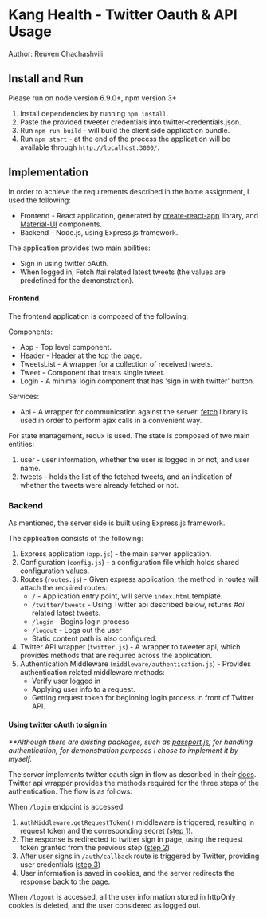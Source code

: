 # Kang Health - Twitter Oauth & API Usage
Author: Reuven Chachashvili

## Install and Run

Please run on node version 6.9.0+, npm version 3+

1. Install dependencies by running `npm install`.
2. Paste the provided tweeter credentials into twitter-credentials.json.
3. Run `npm run build` - will build the client side application bundle.
4. Run `npm start` - at the end of the process the application will be available through `http://localhost:3000/`.

## Implementation
In order to achieve the requirements described in the home assignment, I used the following:

- Frontend - React application, generated by [create-react-app](https://github.com/facebookincubator/create-react-app) library, and [Material-UI](http://www.material-ui.com/) components.
- Backend - Node.js, using Express.js framework.

The application provides two main abilities:
- Sign in using twitter oAuth.
- When logged in, Fetch #ai related latest tweets (the values are predefined for the demonstration).

#### Frontend

The frontend application is composed of the following:

Components:
 - App - Top level component.
 - Header - Header at the top the page.
 - TweetsList - A wrapper for a collection of received tweets.
 - Tweet - Component that treats single tweet.
 - Login - A minimal login component that has 'sign in with twitter' button.

Services:
  - Api - A wrapper for communication against the server. [fetch](https://github.com/github/fetch) library is used in order to perform ajax calls in a convenient way.


For state management, redux is used. The state is composed of two main entities:
1. user - user information, whether the user is logged in or not, and user name.
2. tweets - holds the list of the fetched tweets, and an indication of whether the tweets were already fetched or not.



### Backend

As mentioned, the server side is built using Express.js framework.

The application consists of the following:
1. Express application (`app.js`) - the main server application.
2. Configuration (`config.js`) - a configuration file which holds shared configuration values.
3. Routes (`routes.js`) - Given express application, the method in routes will attach the required routes:
    - `/` - Application entry point, will serve `index.html` template.
    - `/twitter/tweets` - Using Twitter api described below, returns _#ai_ related latest tweets.
    - `/login` - Begins login process
    - `/logout` - Logs out the user
    - Static content path is also configured.
4. Twitter API wrapper (`twitter.js`) - A wrapper to tweeter api, which provides methods that are required across the application.
5. Authentication Middleware (`middleware/authentication.js`) - Provides authentication related middleware methods:
    - Verify user logged in
    - Applying user info to a request.
    - Getting request token for beginning login process in front of Twitter API.

#### Using twitter oAuth to sign in

_**Although there are existing packages, such as [passport.js](http://passportjs.org/docs), for handling authentication,
for demonstration purposes I chose to implement it by myself._

The server implements twitter oauth sign in flow as described in their [docs](https://dev.twitter.com/web/sign-in/implementing).
Twitter api wrapper provides the methods required for the three steps of the authentication. The flow is as follows:

When `/login` endpoint is accessed:
1. `AuthMiddleware.getRequestToken()` middleware is triggered, resulting in request token and
the corresponding secret ([step 1](https://dev.twitter.com/web/sign-in/implementing#step-1-obtaining-a-request-token)).
2. The response is redirected to twitter sign in page, using the request
token granted from the previous step ([step 2](https://dev.twitter.com/web/sign-in/implementing#step-2-redirecting-the-user))
3. After user signs in `/auth/callback` route is triggered by Twitter,
providing user credentials ([step 3](https://dev.twitter.com/web/sign-in/implementing#step-3-converting-the-request-token-to-an-access-token))
4. User information is saved in cookies, and the server redirects the response back to the page.

When `/logout` is accessed, all the user information stored in httpOnly cookies is deleted, and the user considered as logged out.

